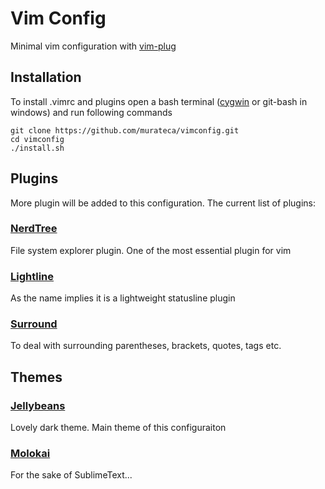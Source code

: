 # Vim Config
Minimal vim configuration with [vim-plug](https://github.com/junegunn/vim-plug)

## Installation
To install .vimrc and plugins open a bash terminal ([cygwin](https://www.cygwin.com/) or git-bash in windows) and run following commands
```
git clone https://github.com/murateca/vimconfig.git
cd vimconfig
./install.sh 
```

## Plugins
More plugin will be added to this configuration. The current list of plugins:
### [NerdTree](https://github.com/scrooloose/nerdtree)
File system explorer plugin. One of the most essential plugin for vim

### [Lightline](https://github.com/itchyny/lightline.vim)
As the name implies it is a lightweight statusline plugin

### [Surround](https://github.com/tpope/vim-surround)
To deal with surrounding parentheses, brackets, quotes, tags etc.

## Themes
### [Jellybeans](https://github.com/nanotech/jellybeans.vim)
Lovely dark theme. Main theme of this configuraiton

### [Molokai](https://github.com/tomasr/molokai)
For the sake of SublimeText...
